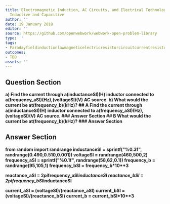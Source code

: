 ```yaml
---
title: Electromagnetic Induction, AC Circuits, and Electrical Technologies - Reactance,
  Inductive and Capacitive
author: ''
date: 19 January 2018
editor: ''
source: https://github.com/openwebwork/webwork-open-problem-library
type: ''
tags:
- Faradayfieldinductionlawmagneticelectricresistorcircuitcurrentresistorfrequency
outcomes:
- TBD
assets: ''
---
```


## Question Section 

<b>
a) Find the current through a(inductanceSI)(H) inductor connected to a(frequency_aSI)(Hz),(voltageSI)(V) AC source.
b) What would the current be at(frequency_b)(kHz)?
## A
Find the current through a(inductanceSI)(H) inductor connected to a(frequency_aSI)(Hz),(voltageSI)(V) AC source.
### Answer Section
## B
What would the current be at(frequency_b)(kHz)?
### Answer Section


## Answer Section

from random import randrange
inductanceSI = sprintf("%0.3f", randrange(0.490,0.510,0.001))
voltageSI = randrange(460,500,2)
frequency_aSI = sprintf("%0.1f", randrange(58,62,0.1))
frequency_b = randrange(95,105,1)
frequency_bSI = frequency_b*10**3

reactance_aSI = 2*pi*frequency_aSI*inductanceSI
reactance_bSI = 2*pi*frequency_bSI*inductanceSI

current_aSI = (voltageSI)/(reactance_aSI)
current_bSI = (voltageSI)/(reactance_bSI)
current_b = current_bSI*10**3